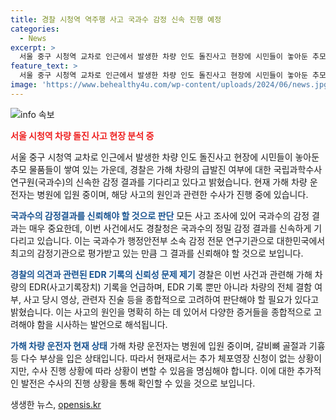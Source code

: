 ```yaml
---
title: 경찰 시청역 역주행 사고 국과수 감정 신속 진행 예정
categories:
  - News
excerpt: >
  서울 중구 시청역 교차로 인근에서 발생한 차량 인도 돌진사고 현장에 시민들이 놓아둔 추모물품이 쌓여있다. 경찰은 가해 차량의 급발진 여부를 국과수의 감정 결과를 기다리고 있으며, 운전자는 병원에 입원 중인 상태이다. 차씨에 대한 추가 체포영장 신청은 현재 없으며, 수사 진행에 따라 판단될 예정이다.
feature_text: >
  서울 중구 시청역 교차로 인근에서 발생한 차량 인도 돌진사고 현장에 시민들이 놓아둔 추모물품이 쌓여있다. 경찰은 가해 차량의 급발진 여부를 국과수의 감정 결과를 기다리고 있으며, 운전자는 병원에 입원 중인 상태이다. 차씨에 대한 추가 체포영장 신청은 현재 없으며, 수사 진행에 따라 판단될 예정이다.
image: 'https://www.behealthy4u.com/wp-content/uploads/2024/06/news.jpg'
---
```


<p><img src="https://www.behealthy4u.com/wp-content/uploads/2024/06/news.jpg" alt="info 속보" /></p>

<p><b><span style="color: #ee2323;">서울 시청역 차량 돌진 사고 현장 분석 중</span></b></p>

<p>서울 중구 시청역 교차로 인근에서 발생한 차량 인도 돌진사고 현장에 시민들이 놓아둔 추모 물품들이 쌓여 있는 가운데, 경찰은 가해 차량의 급발진 여부에 대한 국립과학수사연구원(국과수)의 신속한 감정 결과를 기다리고 있다고 밝혔습니다. 현재 가해 차량 운전자는 병원에 입원 중이며, 해당 사고의 원인과 관련한 수사가 진행 중에 있습니다.</p>

<p><b><span style="color: #1a5490;">국과수의 감정결과를 신뢰해야 할 것으로 판단</span></b>
모든 사고 조사에 있어 국과수의 감정 결과는 매우 중요한데, 이번 사건에서도 경찰청은 국과수의 정밀 감정 결과를 신속하게 기다리고 있습니다. 이는 국과수가 행정안전부 소속 감정 전문 연구기관으로 대한민국에서 최고의 감정기관으로 평가받고 있는 만큼 그 결과를 신뢰해야 할 것으로 보입니다.</p>

<p><b><span style="color: #1a5490;">경찰의 의견과 관련된 EDR 기록의 신뢰성 문제 제기</span></b>
경찰은 이번 사건과 관련해 가해 차량의 EDR(사고기록장치) 기록을 언급하며, EDR 기록 뿐만 아니라 차량의 전체 결함 여부, 사고 당시 영상, 관련자 진술 등을 종합적으로 고려하여 판단해야 할 필요가 있다고 밝혔습니다. 이는 사고의 원인을 명확히 하는 데 있어서 다양한 증거들을 종합적으로 고려해야 함을 시사하는 발언으로 해석됩니다.</p>

<p><b><span style="color: #1a5490;">가해 차량 운전자 현재 상태</span></b>
가해 차량 운전자는 병원에 입원 중이며, 갈비뼈 골절과 기흉 등 다수 부상을 입은 상태입니다. 따라서 현재로서는 추가 체포영장 신청이 없는 상황이지만, 수사 진행 상황에 따라 상황이 변할 수 있음을 명심해야 합니다. 이에 대한 추가적인 발전은 수사의 진행 상황을 통해 확인할 수 있을 것으로 보입니다.</p>
생생한 뉴스, <a href="https://opensis.kr" rel="dofollow">opensis.kr</a>


